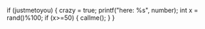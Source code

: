 if (justmetoyou)
{
  crazy = true;
  printf("here: %s",  number);
  int x = rand()%100;
  if (x>=50) 
  {
    callme();
  }
}
